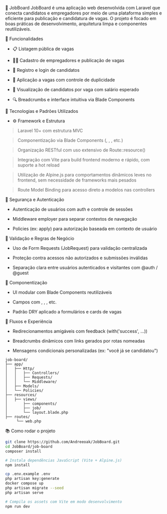 💼 JobBoard
JobBoard é uma aplicação web desenvolvida com Laravel que conecta candidatos e empregadores por meio de uma plataforma simples e eficiente para publicação e candidatura de vagas. O projeto é focado em boas práticas de desenvolvimento, arquitetura limpa e componentes reutilizáveis.


🚀 Funcionalidades
- 📋 Listagem pública de vagas

- 🧑‍💼 Cadastro de empregadores e publicação de vagas

- 👤 Registro e login de candidatos

- 📝 Aplicação a vagas com controle de duplicidade

- 📂 Visualização de candidatos por vaga com salário esperado

- 🔍 Breadcrumbs e interface intuitiva via Blade Components
  

🧠 Tecnologias e Padrões Utilizados

- ⚙️ Framework e Estrutura
  
> Laravel 10+ com estrutura MVC

> Componentização via Blade Components (<x-layout>, <x-card>, <x-link-button>, etc.)

> Organização RESTful com uso extensivo de Route::resource()

> Integração com Vite para build frontend moderno e rápido, com suporte a hot reload

> Utilização de Alpine.js para comportamentos dinâmicos leves no frontend, sem necessidade de frameworks mais pesados

> Route Model Binding para acesso direto a modelos nas controllers


🔐 Segurança e Autenticação

- Autenticação de usuários com auth e controle de sessões

- Middleware employer para separar contextos de navegação

- Policies (ex: apply) para autorização baseada em contexto de usuário


🧰 Validação e Regras de Negócio
- Uso de Form Requests (JobRequest) para validação centralizada

- Proteção contra acessos não autorizados e submissões inválidas

- Separação clara entre usuários autenticados e visitantes com @auth / @guest


🧩 Componentização
- UI modular com Blade Components reutilizáveis

- Campos com <x-label>, <x-text-input>, <x-radio-group>, etc.

- Padrão DRY aplicado a formulários e cards de vagas


🔄 Fluxos e Experiência
- Redirecionamentos amigáveis com feedback (with('success', ...))

- Breadcrumbs dinâmicos com links gerados por rotas nomeadas

- Mensagens condicionais personalizadas (ex: "você já se candidatou")


```
job-board/
├── app/
│   ├── Http/
│   │   ├── Controllers/
│   │   ├── Requests/
│   │   └── Middleware/
│   ├── Models/
│   └── Policies/
├── resources/
│   ├── views/
│       ├── components/
│       ├── job/
│       └── layout.blade.php
├── routes/
     └── web.php

```

📚 Como rodar o projeto

```bash
git clone https://github.com/Andreeoak/JobBoard.git
cd JobBoard/job-board
composer install

# Instala dependências JavaScript (Vite + Alpine.js)
npm install

cp .env.example .env
php artisan key:generate
docker compose up
php artisan migrate --seed
php artisan serve

# Compila os assets com Vite em modo desenvolvimento
npm run dev
```
